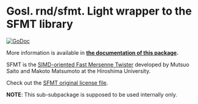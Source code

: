 # Gosl. rnd/sfmt. Light wrapper to the SFMT library

[![GoDoc](https://pkg.go.dev/github.com/cpmech/gosl/rnd/sfmt?status.svg)](https://pkg.go.dev/github.com/cpmech/gosl/rnd/sfmt) 

More information is available in **[the documentation of this package](https://pkg.go.dev/github.com/cpmech/gosl/rnd/sfmt).**

SFMT is the [SIMD-oriented Fast Mersenne
Twister](http://www.math.sci.hiroshima-u.ac.jp/~m-mat/MT/SFMT/) developed by Mutsuo Saito and Makoto
Matsumoto at the Hiroshima University.

Check out the [SFMT original license file](https://github.com/cpmech/gosl/blob/master/rnd/sfmt/LICENSE-SFMT.txt).

**NOTE**: This sub-subpackage is supposed to be used internally only.
